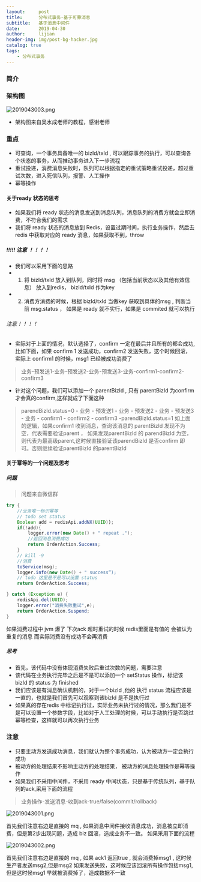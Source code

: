 ```yaml
---
layout:     post
title:      分布式事务-基于可靠消息
subtitle:   基于消息中间件
date:       2019-04-30
author:     lijian
header-img: img/post-bg-hacker.jpg
catalog: true
tags:
    - 分布式事务
---
```


### 简介

### 架构图

![2019043003.png](https://i.loli.net/2019/04/30/5cc7c293aa8d8.png)

* 架构图来自吴水成老师的教程，感谢老师

### 重点
* 可查询，一个事务具备唯一的 bizId/txId , 可以跟踪事务的执行，可以查询各个状态的事务，从而推动事务进入下一步流程
* 重试投递，消费消息失败时，队列可以根据指定的重试策略重试投递，超过重试次数，进入死信队列，报警、人工操作
* 幂等操作

#### 关于ready 状态的思考
* 如果我们将 ready 状态的消息发送到消息队列，消息队列的消费方就会立即消费，不符合我们的需求
* 我们将 ready 状态的消息放到 Redis，设置过期时间，执行业务操作，然后去redis 中获取对应的 ready 消息，如果获取不到，throw

##### !!!!! 注意 ！！！！
* 我们可以采用下面的思路
* 1. 将 bizId/txId 放入到队列，同时将 msg （包括当前状态以及其他有效信息） 放入到redis， bizId/txId 作为key
* 2. 消费方消费的时候，根据  bizId/txId 当做key 获取到具体的msg , 判断当前 msg.status ， 如果是 ready 就不实行，如果是 commited 就可以执行

###### 注意！！！！
* 实际对于上面的情况，默认选择了，confirm 一定在最后并且所有的都会成功,比如下面，如果 confirm 1 发送成功，confirm2 发送失败，这个时候回滚，实际上 confirm1 的时候，msg1 已经被成功消费了
> 业务-预发送1-业务-预发送2-业务-预发送3-业务-confirm1-confirm2-confirm3
* 针对这个问题，我们可以添加一个 parentBizId , 只有 parentBizId 为confirm 才会真的confirm,这样就成了下面这种
> parendBizId.status=0 - 业务 - 预发送1 - 业务 - 预发送2 - 业务 - 预发送3 - 业务 - confirm1 - confirm2 - confirm3 -parendBizId.status=1
> 如上面的逻辑，如果confirm1 收到消息，查询该消息的 parentBizId 发现不为空，代表需要验证parent ， 如果发现parentBizId 的 parendBizId 为空，则代表为最高级parent,这时候直接验证该parendBizId 是否confirm 即可。否则继续验证parentBizId 的parentBizId 
#### 关于幂等的一个问题及思考

##### 问题
> 问题来自微信群

```java
try {
    //业务唯一标识幂等
    // todo set status 
    Boolean add = redisApi.addNX(UUID));
    if(!add){
        logger.error(new Date() + " repeat .");
        //返回消息消费成功
        return OrderAction.Success;
    }
    // kill -9 
    //消费
    toService(msg);
    logger.info(new Date() + " success“);
    // todo 这里是不是可以设置 status
    return OrderAction.Success;

} catch (Exception e) {
    redisApi.del(UUID);
    logger.error("消费失败重试",e);
    return OrderAction.Suspend;
}
```
如果消费过程中 jvm 爆了 下次ack 超时重试的时候 redis里面是有值的 会被认为重复的消息 而实际消费没有成功不会再消费
##### 思考
* 首先，该代码中没有体现消费失败后重试次数的问题，需要注意
* 该代码在业务执行完毕之后是不是可以添加一个 setStatus 操作，标记该 bizId 的 status 为 finished 
* 我们应该是有消息确认机制的，对于一个bizId ,他的 执行 status 流程应该是一直的，也就是我们首先可以观察到该bizId 是不是执行过
* 如果真的存在redis 中标记执行过，实际业务未执行过的情况，那么我们是不是可以设置一个参数字段，比如对于人工处理的时候，可以手动执行是否跳过幂等检查，这样就可以再次执行业务



### 注意
* 只要主动方发送成功消息，我们就认为整个事务成功，认为被动方一定会执行成功
* 被动方的处理结果不影响主动方的处理结果， 被动方的消息处理操作是幂等操作
* 如果我们不采用中间件，不采用 ready 中间状态，只是基于传统队列，基于队列的ack,采用下面的流程
> 业务操作-发送消息-收到ack-true/false(commit/rollback)

![2019043001.png](https://i.loli.net/2019/04/30/5cc7b08228ad3.png)

首先我们注意右边是直接的 mq , 如果消息中间件接收消息成功，消息被立即消费，但是第2步出现问题，造成 biz 回滚，造成业务不一致。
如果采用下面的流程

![2019043002.png](https://i.loli.net/2019/04/30/5cc7b0822a7e8.png)

首先我们注意右边是直接的 mq , 如果 ack1 返回true , 就会消费掉msg1 , 这时候生产者发送msg2,但是msg2 如果发送失败，这时候应该回滚所有操作包括msg1,但是这时候msg1 早就被消费掉了，造成数据不一致